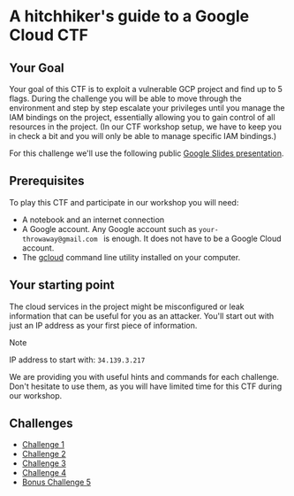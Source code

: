 # A hitchhiker's guide to a Google Cloud CTF

## Your Goal

Your goal of this CTF is to exploit a vulnerable GCP project and find up to 5 flags.
During the challenge you will be able to move through the environment and step by step escalate your privileges until you manage the IAM bindings on the project, essentially allowing you to gain control of all resources in the project.
(In our CTF workshop setup, we have to keep you in check a bit and you will only be able to manage specific IAM bindings.)

For this challenge we'll use the following public [Google Slides presentation](https://docs.google.com/presentation/d/17oNmnPElP2IHuHUVgGQcQQMH3bSHtQ5YdN9NAqPM1ow/edit?usp=sharing).

## Prerequisites

To play this CTF and participate in our workshop you will need:
- A notebook and an internet connection
- A Google account. Any Google account such as `your-throwaway@gmail.com ` is enough. It does not have to be a Google Cloud account. 
- The [gcloud](https://cloud.google.com/sdk/docs/install) command line utility installed on your computer.

## Your starting point

The cloud services in the project might be misconfigured or leak information that can be useful for you as an attacker.
You'll start out with just an IP address as your first piece of information.

> [!NOTE]
> IP address to start with: `34.139.3.217`

We are providing you with useful hints and commands for each challenge.
Don't hesitate to use them, as you will have limited time for this CTF during our workshop.

## Challenges

- [Challenge 1](docs/challenge1.md)
- [Challenge 2](docs/challenge2.md)
- [Challenge 3](docs/challenge3.md)
- [Challenge 4](docs/challenge4.md)
- [Bonus Challenge 5](docs/challenge5.md)
